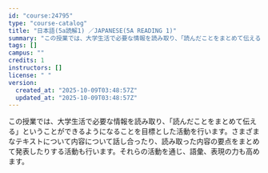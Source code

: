 ```yaml
---
id: "course:24795"
type: "course-catalog"
title: "日本語(5a読解1) ／JAPANESE(5A READING 1)"
summary: "この授業では、大学生活で必要な情報を読み取り、「読んだことをまとめて伝える」ということができるようになることを目標とした活動を行います。さまざまなテキストについて内容について話し合ったり、読み取った内容の要点をまとめて発表したりする活動も行…"
tags: []
campus: ""
credits: 1
instructors: []
license: " "
version:
  created_at: "2025-10-09T03:48:57Z"
  updated_at: "2025-10-09T03:48:57Z"
---
```


この授業では、大学生活で必要な情報を読み取り、「読んだことをまとめて伝える」ということができるようになることを目標とした活動を行います。さまざまなテキストについて内容について話し合ったり、読み取った内容の要点をまとめて発表したりする活動も行います。それらの活動を通じ、語彙、表現の力も高めます。
